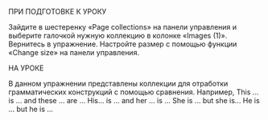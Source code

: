 ПРИ ПОДГОТОВКЕ К УРОКУ

Зайдите в шестеренку «Page collections» на панели управления и выберите галочкой нужную коллекцию в колонке «Images (1)». 
Вернитесь в упражнение. Настройте размер с помощью функции «Change size» на панели управления.

НА УРОКЕ

В данном упражнении представлены коллекции для отработки грамматических конструкций c помощью сравнения.
Например, 
This ... is ... and these ... are ...
His... is ... and her ... is ...
She is ... but she is...
He is ... but he is ...
